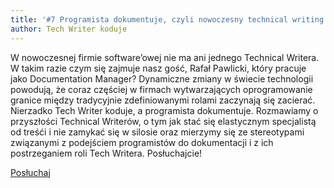 ```yaml
---
title: '#7 Programista dokumentuje, czyli nowoczesny technical writing'
author: Tech Writer koduje
---
```


W nowoczesnej firmie software’owej nie ma ani jednego Technical Writera. W takim
razie czym się zajmuje nasz gość, Rafał Pawlicki, który pracuje jako
Documentation Manager? Dynamiczne zmiany w świecie technologii powodują, że
coraz częściej w firmach wytwarzających oprogramowanie granice między
tradycyjnie zdefiniowanymi rolami zaczynają się zacierać. Nierzadko Tech Writer
koduje, a programista dokumentuje. Rozmawiamy o przyszłości Technical Writerów,
o tym jak stać się elastycznym specjalistą od treśći i nie zamykać się w silosie
oraz mierzymy się ze stereotypami związanymi z podejściem programistów do
dokumentacji i z ich postrzeganiem roli Tech Writera. Posłuchajcie!

<a class="listenButton pixelButton" href="https://anchor.fm/docdeveloper/episodes/7-Programista-dokumentuje--czyli-nowoczesny-technical-writing-e54pnt/a-aluh84" target="_blank" rel="noopener noreferrer">Posłuchaj</a>
